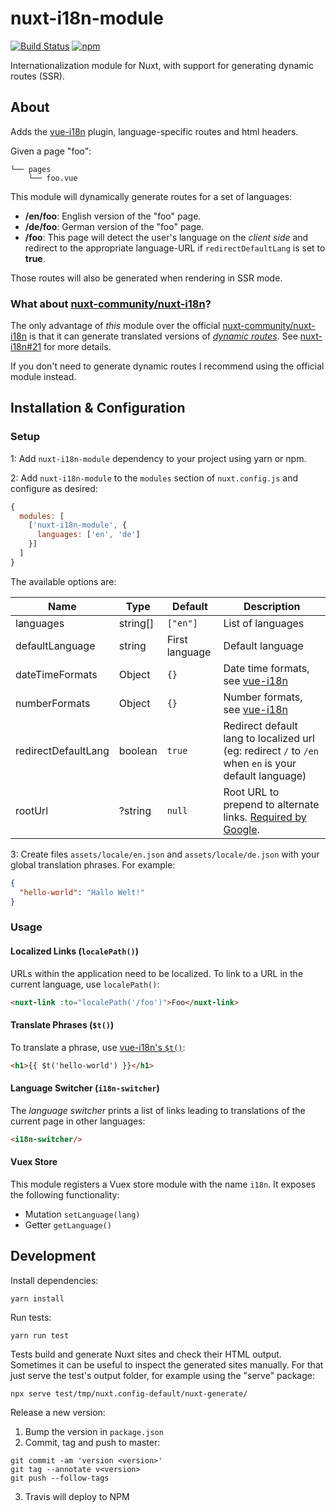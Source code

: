 nuxt-i18n-module
================

[![Build Status](https://img.shields.io/travis/njam/nuxt-i18n-module/master.svg)](https://travis-ci.org/njam/nuxt-i18n-module)
[![npm](https://img.shields.io/npm/v/nuxt-i18n-module.svg)](https://www.npmjs.com/package/nuxt-i18n-module)


Internationalization module for Nuxt, with support for generating dynamic routes (SSR).


About
-----
Adds the [vue-i18n](https://github.com/kazupon/vue-i18n) plugin, language-specific routes and html headers.

Given a page "foo":
```
└── pages
    └── foo.vue
```
This module will dynamically generate routes for a set of languages:
- **/en/foo**: English version of the "foo" page.
- **/de/foo**: German version of the "foo" page.
- **/foo**: This page will detect the user's language on the *client side* and redirect to the appropriate language-URL if `redirectDefaultLang` is set to **true**.

Those routes will also be generated when rendering in SSR mode.


### What about [nuxt-community/nuxt-i18n](https://github.com/nuxt-community/nuxt-i18n)?

The only advantage of _this_ module over the official [nuxt-community/nuxt-i18n](https://github.com/nuxt-community/nuxt-i18n) is
that it can generate translated versions of [_dynamic routes_](https://nuxtjs.org/api/configuration-generate#routes).
See [nuxt-i18n#21](https://github.com/nuxt-community/nuxt-i18n/issues/21) for more details.

If you don't need to generate dynamic routes I recommend using the official module instead.


Installation & Configuration
----------------------------

### Setup
1: Add `nuxt-i18n-module` dependency to your project using yarn or npm.

2: Add `nuxt-i18n-module` to the `modules` section of `nuxt.config.js` and configure as desired:
```js
{
  modules: [
    ['nuxt-i18n-module', {
      languages: ['en', 'de']
    }]
  ]
}
```
The available options are:

| Name                  | Type      | Default           | Description       |
| ----                  | ---       | ---               | ---               |
| languages             | string[]  | `["en"]`          | List of languages |
| defaultLanguage       | string    | First language    | Default language  |
| dateTimeFormats       | Object    | `{}`              | Date time formats, see [vue-i18n](https://kazupon.github.io/vue-i18n/api/#datetimeformats) |
| numberFormats         | Object    | `{}`              | Number formats, see [vue-i18n](https://kazupon.github.io/vue-i18n/api/#numberformats) |
| redirectDefaultLang   | boolean   | `true`            | Redirect default lang to localized url (eg: redirect `/` to `/en` when `en` is your default language) |
| rootUrl               | ?string   | `null`            | Root URL to prepend to alternate links. [Required by Google](https://support.google.com/webmasters/answer/189077). |

3: Create files `assets/locale/en.json` and `assets/locale/de.json` with your global translation phrases.
For example:
```json
{
  "hello-world": "Hallo Welt!"
}
```

### Usage

#### Localized Links (`localePath()`)
URLs within the application need to be localized.
To link to a URL in the current language, use `localePath()`:
```html
<nuxt-link :to="localePath('/foo')">Foo</nuxt-link>
```

#### Translate Phrases (`$t()`)
To translate a phrase, use [vue-i18n's `$t()`](https://kazupon.github.io/vue-i18n/api/#t):
```html
<h1>{{ $t('hello-world') }}</h1>
```

#### Language Switcher (`i18n-switcher`)
The _language switcher_ prints a list of links leading to translations of the current page in other languages:
```html
<i18n-switcher/>
```

#### Vuex Store
This module registers a Vuex store module with the name `i18n`.
It exposes the following functionality:
- Mutation `setLanguage(lang)`
- Getter `getLanguage()`

Development
-----------
Install dependencies:
```
yarn install
```

Run tests:
```
yarn run test
```

Tests build and generate Nuxt sites and check their HTML output.
Sometimes it can be useful to inspect the generated sites manually.
For that just serve the test's output folder, for example using the "serve" package:
```
npx serve test/tmp/nuxt.config-default/nuxt-generate/
```

Release a new version:

1. Bump the version in `package.json`
2. Commit, tag and push to master:
```
git commit -am 'version <version>'
git tag --annotate v<version>
git push --follow-tags
```
3. Travis will deploy to NPM

